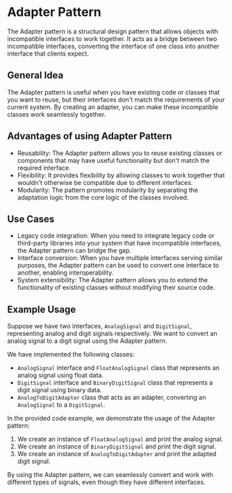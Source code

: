 # Adapter Pattern

The Adapter pattern is a structural design pattern that allows objects with incompatible interfaces to work together. It acts as a bridge between two incompatible interfaces, converting the interface of one class into another interface that clients expect.

## General Idea
The Adapter pattern is useful when you have existing code or classes that you want to reuse, but their interfaces don't match the requirements of your current system. By creating an adapter, you can make these incompatible classes work seamlessly together.

## Advantages of using Adapter Pattern
- Reusability: The Adapter pattern allows you to reuse existing classes or components that may have useful functionality but don't match the required interface.
- Flexibility: It provides flexibility by allowing classes to work together that wouldn't otherwise be compatible due to different interfaces.
- Modularity: The pattern promotes modularity by separating the adaptation logic from the core logic of the classes involved.

## Use Cases
- Legacy code integration: When you need to integrate legacy code or third-party libraries into your system that have incompatible interfaces, the Adapter pattern can bridge the gap.
- Interface conversion: When you have multiple interfaces serving similar purposes, the Adapter pattern can be used to convert one interface to another, enabling interoperability.
- System extensibility: The Adapter pattern allows you to extend the functionality of existing classes without modifying their source code.

## Example Usage

Suppose we have two interfaces, `AnalogSignal` and `DigitSignal`, representing analog and digit signals respectively. We want to convert an analog signal to a digit signal using the Adapter pattern.

We have implemented the following classes:

- `AnalogSignal` interface and `FloatAnalogSignal` class that represents an analog signal using float data.
- `DigitSignal` interface and `BinaryDigitSignal` class that represents a digit signal using binary data.
- `AnalogToDigitAdapter` class that acts as an adapter, converting an `AnalogSignal` to a `DigitSignal`.

In the provided code example, we demonstrate the usage of the Adapter pattern:

1. We create an instance of `FloatAnalogSignal` and print the analog signal.
2. We create an instance of `BinaryDigitSignal` and print the digit signal.
3. We create an instance of `AnalogToDigitAdapter` and print the adapted digit signal.

By using the Adapter pattern, we can seamlessly convert and work with different types of signals, even though they have different interfaces.